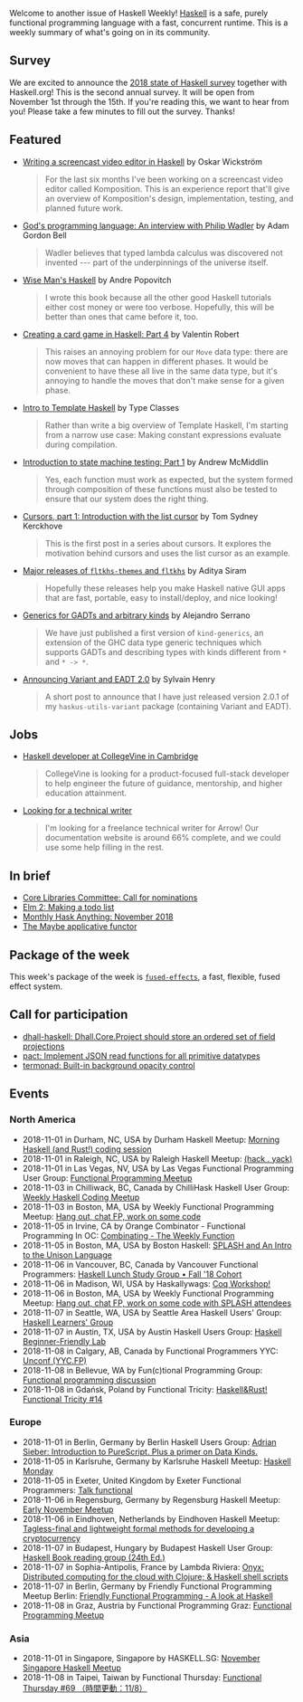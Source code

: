 <!-- 2018-11-01 -->

Welcome to another issue of Haskell Weekly!
[Haskell](https://www.haskell.org) is a safe, purely functional programming language with a fast, concurrent runtime.
This is a weekly summary of what's going on in its community.

## Survey

We are excited to announce the [2018 state of Haskell survey](https://bit.ly/haskell2018) together with Haskell.org!
This is the second annual survey.
It will be open from November 1st through the 15th.
If you're reading this, we want to hear from you!
Please take a few minutes to fill out the survey.
Thanks!

## Featured

-   [Writing a screencast video editor in Haskell](https://wickstrom.tech/programming/2018/10/26/writing-a-screencast-video-editor-in-haskell.html) by Oskar Wickström

    > For the last six months I've been working on a screencast video editor called Komposition. This is an experience report that'll give an overview of Komposition's design, implementation, testing, and planned future work.

-   [God's programming language: An interview with Philip Wadler](https://corecursive.com/021-gods-programming-language-with-philip-wadler/?haskellweekly) by Adam Gordon Bell

    > Wadler believes that typed lambda calculus was discovered not invented --- part of the underpinnings of the universe itself.

-   [Wise Man's Haskell](https://anchpop.github.io/wise_mans_haskell/) by Andre Popovitch

    > I wrote this book because all the other good Haskell tutorials either cost money or were too verbose. Hopefully, this will be better than ones that came before it, too.

-   [Creating a card game in Haskell: Part 4](https://ptival.github.io/card-game-04) by Valentin Robert

    > This raises an annoying problem for our `Move` data type: there are now moves that can happen in different phases. It would be convenient to have these all live in the same data type, but it's annoying to handle the moves that don't make sense for a given phase.

-   [Intro to Template Haskell](https://typeclasses.com/news/2018-10-intro-template-haskell) by Type Classes

    > Rather than write a big overview of Template Haskell, I'm starting from a narrow use case: Making constant expressions evaluate during compilation.

-   [Introduction to state machine testing: Part 1](http://qfpl.io/posts/intro-to-state-machine-testing-1/) by Andrew McMiddlin

    > Yes, each function must work as expected, but the system formed through composition of these functions must also be tested to ensure that our system does the right thing.

-   [Cursors, part 1: Introduction with the list cursor](https://cs-syd.eu/posts/2018-10-28-cursor-list) by Tom Sydney Kerckhove

    > This is the first post in a series about cursors. It explores the motivation behind cursors and uses the list cursor as an example.

-   [Major releases of `fltkhs-themes` and `fltkhs`](https://np.reddit.com/r/haskell/comments/9rvsg6/ann_major_releases_of_fltkhsthemes_for_nice/) by Aditya Siram

    > Hopefully these releases help you make Haskell native GUI apps that are fast, portable, easy to install/deploy, and nice looking!

-   [Generics for GADTs and arbitrary kinds](https://np.reddit.com/r/haskell/comments/9smtbs/generics_for_gadts_and_arbitrary_kinds/) by Alejandro Serrano

    > We have just published a first version of `kind-generics`, an extension of the GHC data type generic techniques which supports GADTs and describing types with kinds different from `*` and `* -> *`.

-   [Announcing Variant and EADT 2.0](http://www.sylvain-henry.info/home/posts/2018-10-28-announcing-eadt.html) by Sylvain Henry

    > A short post to announce that I have just released version 2.0.1 of my `haskus-utils-variant` package (containing Variant and EADT).

## Jobs

-   [Haskell developer at CollegeVine in Cambridge](https://jobs.lever.co/collegevine/0524ae1e-98a6-438a-92b7-8f1d30b8b9a3)

    > CollegeVine is looking for a product-focused full-stack developer to help engineer the future of guidance, mentorship, and higher education attainment.

-   [Looking for a technical writer](https://np.reddit.com/r/haskell/comments/9sjhn3/freelance_job_looking_for_a_technical_writer/)

    > I'm looking for a freelance technical writer for Arrow! Our documentation website is around 66% complete, and we could use some help filling in the rest.

## In brief

-   [Core Libraries Committee: Call for nominations](https://np.reddit.com/r/haskell/comments/9sif1x/core_libraries_committee_call_for_nominations/)
-   [Elm 2: Making a todo list](https://mmhaskell.com/blog/2018/11/19/elm-ii-todo-list-redux)
-   [Monthly Hask Anything: November 2018](https://np.reddit.com/r/haskell/comments/9t0p5n/monthly_hask_anything_november_2018/)
-   [The Maybe applicative functor](http://blog.ploeh.dk/2018/10/29/the-maybe-applicative-functor/)

## Package of the week

This week's package of the week is [`fused-effects`](https://hackage.haskell.org/package/fused-effects-0.1.1.0),
a fast, flexible, fused effect system.

## Call for participation

-   [dhall-haskell: Dhall.Core.Project should store an ordered set of field projections](https://github.com/dhall-lang/dhall-haskell/issues/664)
-   [pact: Implement JSON read functions for all primitive datatypes](https://github.com/kadena-io/pact/issues/265)
-   [termonad: Built-in background opacity control](https://github.com/cdepillabout/termonad/issues/73)

## Events

### North America

- 2018-11-01 in Durham, NC, USA by Durham Haskell Meetup: [Morning Haskell (and Rust!) coding session](https://www.meetup.com/Durham-Haskell-Meetup/events/slrsdqyxpbcb/)
- 2018-11-01 in Raleigh, NC, USA by Raleigh Haskell Meetup: [(hack . yack)](https://www.meetup.com/Raleigh-Haskell-Meetup/events/dlwjgqyxpbcb/)
- 2018-11-01 in Las Vegas, NV, USA by Las Vegas Functional Programming User Group: [Functional Programming Meetup](https://www.meetup.com/las-vegas-functional-programming/events/jkznkqyxpbcb/)
- 2018-11-03 in Chilliwack, BC, Canada by ChilliHask Haskell User Group: [Weekly Haskell Coding Meetup](https://www.meetup.com/BC-HUG/events/hdqxbqyxpbfb/)
- 2018-11-03 in Boston, MA, USA by Weekly Functional Programming Meetup: [Hang out, chat FP, work on some code](https://www.meetup.com/Weekly-Functional-Programming-Meetup/events/vdlnqpyxpbfb/)
- 2018-11-05 in Irvine, CA by Orange Combinator - Functional Programming In OC: [Combinating - The Weekly Function](https://www.meetup.com/orange-combinator/events/lxvjrpyxpbhb/)
- 2018-11-05 in Boston, MA, USA by Boston Haskell: [SPLASH and An Intro to the Unison Language](https://www.meetup.com/Boston-Haskell/events/255701930/)
- 2018-11-06 in Vancouver, BC, Canada by Vancouver Functional Programmers: [Haskell Lunch Study Group • Fall '18 Cohort](https://www.meetup.com/Vancouver-Functional-Programmers/events/jdnlhqyxpbjb/)
- 2018-11-06 in Madison, WI, USA by Haskallywags: [Coq Workshop!](https://www.meetup.com/Haskallywags/events/253959652/)
- 2018-11-06 in Boston, MA, USA by Weekly Functional Programming Meetup: [Hang out, chat FP, work on some code with SPLASH attendees](https://www.meetup.com/Weekly-Functional-Programming-Meetup/events/255754306/)
- 2018-11-07 in Seattle, WA, USA by Seattle Area Haskell Users' Group: [Haskell Learners' Group](https://www.meetup.com/SEAHUG/events/qkvtmpyxpbkb/)
- 2018-11-07 in Austin, TX, USA by Austin Haskell Users Group: [Haskell Beginner-Friendly Lab](https://www.meetup.com/ATX-Haskell/events/dsldppyxpbkb/)
- 2018-11-08 in Calgary, AB, Canada by Functional Programmers YYC: [Unconf (YYC.FP)](https://www.meetup.com/Functional-Programmers-YYC/events/jzwglpyxpblb/)
- 2018-11-08 in Bellevue, WA by Fun(c)tional Programming Group: [Functional programming discussion](https://www.meetup.com/fun-c-group/events/jzxtlpyxpblb/)
- 2018-11-08 in Gdańsk, Poland by Functional Tricity: [Haskell&Rust! Functional Tricity #14](https://www.meetup.com/FunctionalTricity/events/255601911/)

### Europe

- 2018-11-01 in Berlin, Germany by Berlin Haskell Users Group: [Adrian Sieber: Introduction to PureScript.  Plus a primer on Data Kinds.](https://www.meetup.com/berlinhug/events/255526443/)
- 2018-11-05 in Karlsruhe, Germany by Karlsruhe Haskell Meetup: [Haskell Monday](https://www.meetup.com/Karlsruhe-Haskell-Meetup/events/zdzlkqyxpbhb/)
- 2018-11-05 in Exeter, United Kingdom by Exeter Functional Programmers: [Talk functional](https://www.meetup.com/Exeter-Functional-Programmers/events/nnjhbmyxpbhb/)
- 2018-11-06 in Regensburg, Germany by Regensburg Haskell Meetup: [Early November Meetup](https://www.meetup.com/Regensburg-Haskell-Meetup/events/255960839/)
- 2018-11-06 in Eindhoven, Netherlands by Eindhoven Haskell Meetup: [Tagless-final and lightweight formal methods for developing a cryptocurrency](https://www.meetup.com/Eindhoven-Haskell-Meetup/events/255646307/)
- 2018-11-07 in Budapest, Hungary by Budapest Haskell User Group: [Haskell Book reading group (24th Ed.)](https://www.meetup.com/Bp-HUG/events/255797467/)
- 2018-11-07 in Sophia-Antipolis, France by Lambda Riviera: [Onyx: Distributed computing for the cloud with Clojure; & Haskell shell scripts](https://www.meetup.com/lambda-riviera/events/njnphqyxpbkb/)
- 2018-11-07 in Berlin, Germany by Friendly Functional Programming Meetup Berlin: [Friendly Functional Programming - A look at Haskell](https://www.meetup.com/Friendly-Functional-Programming-Meetup-Berlin/events/pwxblqyxpbkb/)
- 2018-11-08 in Graz, Austria by Functional Programming Graz: [Functional Programming Meetup](https://www.meetup.com/Functional-Programming-Graz/events/qbrnrlyxpbcb/)

### Asia

- 2018-11-01 in Singapore, Singapore by HASKELL.SG: [November Singapore Haskell Meetup](https://www.meetup.com/HASKELL-SG/events/254440759/)
- 2018-11-08 in Taipei, Taiwan by Functional Thursday: [Functional Thursday #69 （時間更動：11/8）](https://www.meetup.com/Functional-Thursday/events/255503800/)
